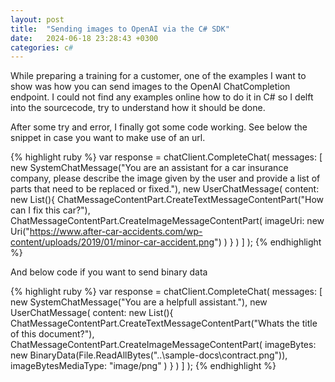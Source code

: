 ```yaml
---
layout: post
title:  "Sending images to OpenAI via the C# SDK"
date:   2024-06-18 23:28:43 +0300
categories: c#
---
```

While preparing a training for a customer, one of the examples I want to show was how you can send images to the OpenAI ChatCompletion endpoint.
I could not find any examples online how to do it in C# so I delft into the sourcecode, try to understand how it should be done.

After some try and error, I finally got some code working. See below the snippet in case you want to make use of an url.

{% highlight ruby %}
var response = chatClient.CompleteChat(
    messages: [
        new SystemChatMessage("You are an assistant for a car insurance company, please describe the image given by the user and provide a list of parts that need to be replaced or fixed."),
        new UserChatMessage(
            content: new List<ChatMessageContentPart>(){
                ChatMessageContentPart.CreateTextMessageContentPart("How can I fix this car?"),
                ChatMessageContentPart.CreateImageMessageContentPart(
                    imageUri: new Uri("https://www.after-car-accidents.com/wp-content/uploads/2019/01/minor-car-accident.png")
                )
            }
        )
    ]
);
{% endhighlight %}

And below code if you want to send binary data

{% highlight ruby %}
var response = chatClient.CompleteChat(
    messages: [
        new SystemChatMessage("You are a helpfull assistant."),
        new UserChatMessage(
            content: new List<ChatMessageContentPart>(){
                ChatMessageContentPart.CreateTextMessageContentPart("Whats the title of this document?"),
                ChatMessageContentPart.CreateImageMessageContentPart(
                    imageBytes: new BinaryData(File.ReadAllBytes("..\\sample-docs\\contract.png")),
                    imageBytesMediaType: "image/png"
                )
            }
        )
    ]
);
{% endhighlight %}